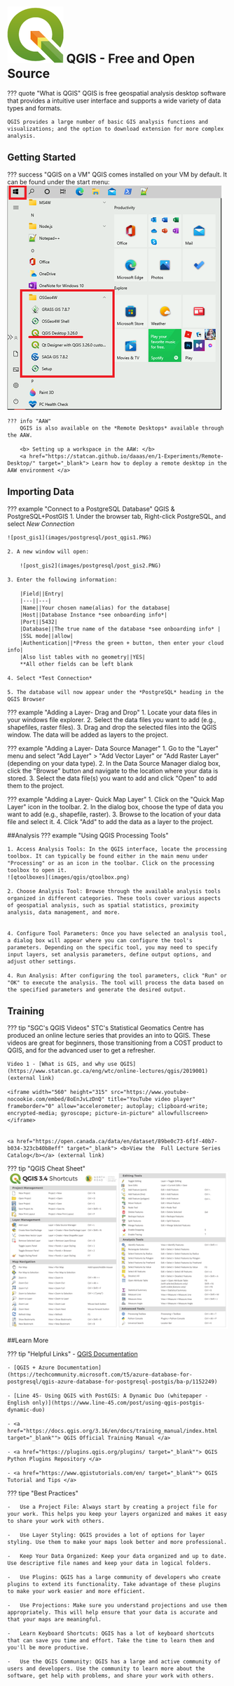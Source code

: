 # ![qgis logo](images/qgis/qgis1.png) QGIS - Free and Open Source

??? quote "What is QGIS"
	QGIS is free geospatial analysis desktop software that provides a intuitive user interface and supports a wide variety of data types and formats.
	
	QGIS provides a large number of basic GIS analysis functions and visualizations; and the option to download extension for more complex analysis. 


## Getting Started
??? success "QGIS on a VM"
	QGIS comes installed on your VM by default. It can be found under the start menu:
		![qgis start vm](images/qgis/qgis_start.PNG)

	??? info "AAW"
		QGIS is also available on the *Remote Desktops* available through the AAW.

		<b> Setting up a workspace in the AAW: </b>
		<a href="https://statcan.github.io/daaas/en/1-Experiments/Remote-Desktop/" target="_blank"> Learn how to deploy a remote desktop in the AAW environment </a>

## Importing Data
??? example "Connect to a PostgreSQL Database"
	QGIS & PostgreSQL+PostGIS
	1. Under the browser tab, Right-click PostgreSQL, and select *New Connection*

	![post_gis1](images/postgresql/post_qgis1.PNG)

	2. A new window will open:

		![post_gis2](images/postgresql/post_gis2.PNG)

	3. Enter the following information:

		|Field||Entry|
		|---||---|
		|Name||Your chosen name(alias) for the database|
		|Host||Database Instance *see onboarding info*|
		|Port||5432|
		|Database||The true name of the database *see onboarding info* |
		|SSL mode||allow|
		|Authentication||*Press the green + button, then enter your cloud info|
		|Also list tables with no geometry||YES|
		**All other fields can be left blank

	4. Select *Test Connection*

	5. The database will now appear under the *PostgreSQL* heading in the QGIS Browser

??? example "Adding a Layer- Drag and Drop"
	1. Locate your data files in your windows file explorer.
	2. Select the data files you want to add (e.g., shapefiles, raster files).
	3. Drag and drop the selected files into the QGIS window. The data will be added as layers to the project.
		
??? example "Adding a Layer- Data Source Manager"
	1. Go to the "Layer" menu and select "Add Layer" > "Add Vector Layer" or "Add Raster Layer" (depending on your data type).
	2. In the Data Source Manager dialog box, click the "Browse" button and navigate to the location where your data is stored.
	3. Select the data file(s) you want to add and click "Open" to add them to the project.	
		
??? example "Adding a Layer- Quick Map Layer"
	1. Click on the "Quick Map Layer" icon in the toolbar.
	2. In the dialog box, choose the type of data you want to add (e.g., shapefile, raster).
	3. Browse to the location of your data file and select it.
	4. Click "Add" to add the data as a layer to the project.
	

##Analysis
??? example "Using QGIS Processing Tools"

	1. Access Analysis Tools: In the QGIS interface, locate the processing toolbox. It can typically be found either in the main menu under "Processing" or as an icon in the toolbar. Click on the processing toolbox to open it.
	![qtoolboxes](images/qgis/qtoolbox.png)

	2. Choose Analysis Tool: Browse through the available analysis tools organized in different categories. These tools cover various aspects of geospatial analysis, such as spatial statistics, proximity analysis, data management, and more.


	4. Configure Tool Parameters: Once you have selected an analysis tool, a dialog box will appear where you can configure the tool's parameters. Depending on the specific tool, you may need to specify input layers, set analysis parameters, define output options, and adjust other settings.

	4. Run Analysis: After configuring the tool parameters, click "Run" or "OK" to execute the analysis. The tool will process the data based on the specified parameters and generate the desired output.

## Training
??? tip "SGC's QGIS Videos"
	STC's Statistical Geomatics Centre has produced an online lecture series that provides an into to QGIS.  These videos are great for beginners, those transitioning from a COST product to QGIS, and for the advanced user to get a refresher.

	Video 1 - [What is GIS, and why use QGIS](https://www.statcan.gc.ca/eng/wtc/online-lectures/qgis/2019001) (external link)

	<iframe width="560" height="315" src="https://www.youtube-nocookie.com/embed/8oEnJvLzDnQ" title="YouTube video player" frameborder="0" allow="accelerometer; autoplay; clipboard-write; encrypted-media; gyroscope; picture-in-picture" allowfullscreen></iframe>


	<a href="https://open.canada.ca/data/en/dataset/89be0c73-6f1f-40b7-b034-323cb40b8eff" target="_blank"> <b>View the  Full Lecture Series Catalog</b></a> (external link)


??? tip "QGIS Cheat Sheet"
	![qgis shortcuts image](images/qgis/qgis_shorts.png)


##Learn More

??? tip "Helpful Links"
	- [QGIS Documentation](https://docs.qgis.org/testing/en/docs/user_manual/managing_data_source/opening_data.html#creating-a-stored-connection)

	- [QGIS + Azure Documentation](https://techcommunity.microsoft.com/t5/azure-database-for-postgresql/qgis-azure-database-for-postgresql-postgis/ba-p/1152249)

	- [Line 45- Using QGIS with PostGIS: A Dynamic Duo (whitepaper - English only)](https://www.line-45.com/post/using-qgis-postgis-dynamic-duo)
	
	- <a href="https://docs.qgis.org/3.16/en/docs/training_manual/index.html target="_blank""> QGIS Official Training Manual </a>

	- <a href="https://plugins.qgis.org/plugins/ target="_blank""> QGIS Python Plugins Repository </a>

	- <a href="https://www.qgistutorials.com/en/ target="_blank""> QGIS Tutorial and Tips </a>

??? tipe "Best Practices"

	-	Use a Project File: Always start by creating a project file for your work. This helps you keep your layers organized and makes it easy to share your work with others.

	-	Use Layer Styling: QGIS provides a lot of options for layer styling. Use them to make your maps look better and more professional.

	-	Keep Your Data Organized: Keep your data organized and up to date. Use descriptive file names and keep your data in logical folders.

	-	Use Plugins: QGIS has a large community of developers who create plugins to extend its functionality. Take advantage of these plugins to make your work easier and more efficient.

	-	Use Projections: Make sure you understand projections and use them appropriately. This will help ensure that your data is accurate and that your maps are meaningful.

	-	Learn Keyboard Shortcuts: QGIS has a lot of keyboard shortcuts that can save you time and effort. Take the time to learn them and you'll be more productive.

	-	Use the QGIS Community: QGIS has a large and active community of users and developers. Use the community to learn more about the software, get help with problems, and share your work with others.
